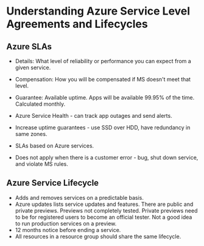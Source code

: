 # Understanding Azure Service Level Agreements and Lifecycles

## Azure SLAs
- Details: What level of reliability or performance you can expect from a given service.
- Compensation: How you will be compensated if MS doesn't meet that level.
- Guarantee: Available uptime. Apps will be available 99.95% of the time. Calculated monthly.

- Azure Service Health - can track app outages and send alerts.
- Increase uptime guarantees - use SSD over HDD, have redundancy in same zones.

- SLAs based on Azure services.
- Does not apply when there is a customer error - bug, shut down service, and violate MS rules.

## Azure Service Lifecycle
- Adds and removes services on a predictable basis.
- Azure updates lists service updates and features. There are public and private previews. Previews not completely tested. Private previews need to be for registered users to become an official tester. Not a good idea to run production services on a preview.
- 12 months notice before ending a service.
- All resources in a resource group should share the same lifecycle.